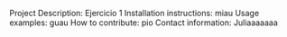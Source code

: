 Project Description: Ejercicio 1
Installation instructions: miau
Usage examples: guau
How to contribute: pio
Contact information: Juliaaaaaaa

